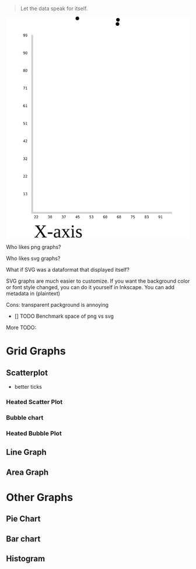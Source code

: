 

> Let the data speak for itself.

![Example svg visualizing the famous Datasaurus Dataset](./examples/datasaurus.svg "Datasaurus Example")

Who likes png graphs?

Who likes svg graphs?

What if SVG was a dataformat that displayed itself?

SVG graphs are much easier to customize. If you want the background color or font style changed, you can do it yourself in Inkscape.
You can add metadata in (plaintext)

Cons: transparent packground is annoying

- [] TODO Benchmark space of png vs svg


More TODO:
# Grid Graphs
## Scatterplot
- better ticks
### Heated Scatter Plot
### Bubble chart
### Heated Bubble Plot
## Line Graph
## Area Graph
# Other Graphs
## Pie Chart
## Bar chart
## Histogram